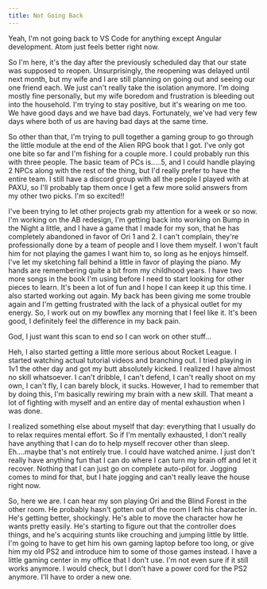 ```yaml
---
title: Not Going Back
---
```

Yeah, I'm not going back to VS Code for anything except Angular development. Atom just feels better right now.

So I'm here, it's the day after the previously scheduled day that our state was supposed to reopen. Unsurprisingly, the reopening was delayed until next month, but my wife and I are still planning on going out and seeing our one friend each. We just can't really take the isolation anymore. I'm doing mostly fine personally, but my wife boredom and frustration is bleeding out into the household. I'm trying to stay positive, but it's wearing on me too. We have good days and we have bad days. Fortunately, we've had very few days where both of us are having bad days at the same time.

So other than that, I'm trying to pull together a gaming group to go through the little module at the end of the Alien RPG book that I got. I've only got one bite so far and I'm fishing for a couple more. I could probably run this with three people. The basic team of PCs is.....5, and I could handle playing 2 NPCs along with the rest of the thing, but I'd really prefer to have the entire team. I still have a discord group with all the people I played with at PAXU, so I'll probably tap them once I get a few more solid answers from my other two picks. I'm so excited!!

I've been trying to let other projects grab my attention for a week or so now. I'm working on the AB redesign, I'm getting back into working on Bump in the Night a little, and I have a game that I made for my son, that he has completely abandoned in favor of Ori 1 and 2. I can't complain, they're professionally done by a team of people and I love them myself. I won't fault him for not playing the games I want him to, so long as he enjoys himself. I've let my sketching fall behind a little in favor of playing the piano. My hands are remembering quite a bit from my childhood years. I have two more songs in the book I'm using before I need to start looking for other pieces to learn. It's been a lot of fun and I hope I can keep it up this time. I also started working out again. My back has been giving me some trouble again and I'm getting frustrated with the lack of a physical outlet for my energy. So, I work out on my bowflex any morning that I feel like it. It's been good, I definitely feel the difference in my back pain.

God, I just want this scan to end so I can work on other stuff...

Heh, I also started getting a little more serious about Rocket League. I started watching actual tutorial videos and branching out. I tried playing in 1v1 the other day and got my butt absolutely kicked. I realized I have almost no skill whatsoever. I can't dribble, I can't defend, I can't really shoot on my own, I can't fly, I can barely block, it sucks. However, I had to remember that by doing this, I'm basically rewiring my brain with a new skill. That meant a lot of fighting with myself and an entire day of mental exhaustion when I was done.

I realized something else about myself that day: everything that I usually do to relax requires mental effort. So if I'm mentally exhausted, I don't really have anything that I can do to help myself recover other than sleep. Eh....maybe that's not entirely true. I could have watched anime. I just don't really have anything fun that I can do where I can turn my brain off and let it recover. Nothing that I can just go on complete auto-pilot for. Jogging comes to mind for that, but I hate jogging and can't really leave the house right now.

So, here we are. I can hear my son playing Ori and the Blind Forest in the other room. He probably hasn't gotten out of the room I left his character in. He's getting better, shockingly. He's able to move the character how he wants pretty easily. He's starting to figure out that the controller does things, and he's acquiring stunts like crouching and jumping little by little. I'm going to have to get him his own gaming laptop before too long, or give him my old PS2 and introduce him to some of those games instead. I have a little gaming center in my office that I don't use. I'm not even sure if it still works anymore. I would check, but I don't have a power cord for the PS2 anymore. I'll have to order a new one.

